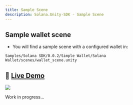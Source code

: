 ```yaml
---
title: Sample Scene
description: Solana.Unity-SDK - Sample Scene
---
```


## Sample wallet scene

* You will find a sample scene with a configured wallet in:

```shell
Samples/Solana SDK/0.0.2/Simple Wallet/Solana Wallet/scenes/wallet_scene.unity
```

## 🚀 [Live Demo](https://garbles-labs.github.io/Solana.Unity-SDK/)

![](https://i.imgur.com/f4AF8Yn.gif)

Work in progress...
